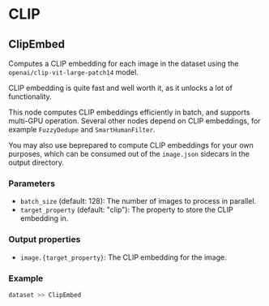 # CLIP

## ClipEmbed 

Computes a CLIP embedding for each image in the dataset using the `openai/clip-vit-large-patch14` model.

CLIP embedding is quite fast and well worth it, as it unlocks a lot of functionality.

This node computes CLIP embeddings efficiently in batch, and supports multi-GPU operation. Several other 
nodes depend on CLIP embeddings, for example `FuzzyDedupe` and `SmartHumanFilter`. 

You may also use beprepared to compute CLIP embeddings for your own purposes, which can be consumed out 
of the `image.json` sidecars in the output directory.

### Parameters

- `batch_size` (default: 128): The number of images to process in parallel.
- `target_property` (default: "clip"): The property to store the CLIP embedding in.

### Output properties

- `image.{target_property}`: The CLIP embedding for the image.

### Example

```python
dataset >> ClipEmbed
```


